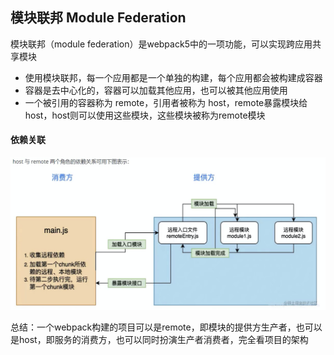 ## 模块联邦 Module Federation
模块联邦（module federation）是webpack5中的一项功能，可以实现跨应用共享模块

- 使用模块联邦，每一个应用都是一个单独的构建，每个应用都会被构建成容器
- 容器是去中心化的，容器可以加载其他应用，也可以被其他应用使用
- 一个被引用的容器称为 remote，引用者被称为 host，remote暴露模块给host，host则可以使用这些模块，这些模块被称为remote模块

#### 依赖关联

![图例](./img/L1VzZXJzL21hYy9MaWJyYXJ5L0FwcGxpY2F0aW9uIFN1cHBvcnQvRGluZ1RhbGtNYWMvNDU4MDk1NTYxX3YyL0ltYWdlRmlsZXMvMzExMjI1MDA2LzE2NDM1MDc3Nzk2MThfNzRENDQyMTctMzFBNC00MkE0LTkzNjMtNUIxNEYzNjkwM0FELnBuZw==.png)

总结：一个webpack构建的项目可以是remote，即模块的提供方生产者，也可以是host，即服务的消费方，也可以同时扮演生产者消费者，完全看项目的架构